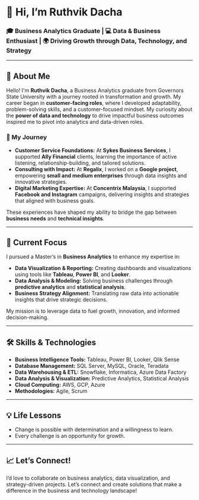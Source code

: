 # 👋 Hi, I’m Ruthvik Dacha  

### 🎓 Business Analytics Graduate | 💻 Data & Business Enthusiast | 🌍 Driving Growth through Data, Technology, and Strategy  

---

## 🌟 About Me  

Hello! I'm **Ruthvik Dacha**, a Business Analytics graduate from Governors State University with a journey rooted in transformation and growth. My career began in **customer-facing roles**, where I developed adaptability, problem-solving skills, and a customer-focused mindset. My curiosity about the **power of data and technology** to drive impactful business outcomes inspired me to pivot into analytics and data-driven roles.  

### 📖 My Journey  

- **Customer Service Foundations:** At **Sykes Business Services**, I supported **Ally Financial** clients, learning the importance of active listening, relationship-building, and tailored solutions.  
- **Consulting with Impact:** At **Regalix**, I worked on a **Google project**, empowering **small and medium enterprises** through data insights and innovative strategies.  
- **Digital Marketing Expertise:** At **Concentrix Malaysia**, I supported **Facebook and Instagram** campaigns, delivering insights and strategies that aligned with business goals.  

These experiences have shaped my ability to bridge the gap between **business needs** and **technical insights**.  

---

## 🎯 Current Focus  

I pursued a Master’s in **Business Analytics** to enhance my expertise in:  
- **Data Visualization & Reporting:** Creating dashboards and visualizations using tools like **Tableau**, **Power BI**, and **Looker**.  
- **Data Analysis & Modeling:** Solving business challenges through **predictive analytics** and **statistical analysis**.  
- **Business Strategy Alignment:** Translating raw data into actionable insights that drive strategic decisions.  

My mission is to leverage data to fuel growth, innovation, and informed decision-making.  

---

## 🛠️ Skills & Technologies  

- **Business Intelligence Tools:** Tableau, Power BI, Looker, Qlik Sense  
- **Database Management:** SQL Server, MySQL, Oracle, Teradata  
- **Data Warehousing & ETL:** Snowflake, Informatica, Azure Data Factory  
- **Data Analysis & Visualization:** Predictive Analytics, Statistical Analysis  
- **Cloud Computing:** AWS, GCP, Azure  
- **Methodologies:** Agile, Scrum  

---

## 💡 Life Lessons  

- Change is possible with determination and a willingness to learn.  
- Every challenge is an opportunity for growth.  

---

## 📈 Let’s Connect!  

I’d love to collaborate on business analytics, data visualization, and strategy-driven projects. Let’s connect and create solutions that make a difference in the business and technology landscape!  
